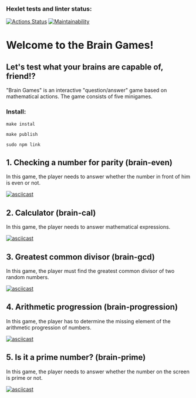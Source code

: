 ### Hexlet tests and linter status:
[![Actions Status](https://github.com/dmitryShirokov2098/frontend-project-44/workflows/hexlet-check/badge.svg)](https://github.com/dmitryShirokov2098/frontend-project-44/actions)
[![Maintainability](https://api.codeclimate.com/v1/badges/ee52da672b8d72d292a5/maintainability)](https://codeclimate.com/github/dmitryShirokov2098/frontend-project-44/maintainability)

# Welcome to the Brain Games!
## Let's test what your brains are capable of, friend!?

"Brain Games" is an interactive "question/answer" game based on mathematical actions. The game consists of five minigames.

### Install:

`make instal`

`make publish`

`sudo npm link`

## 1. Checking a number for parity (brain-even)

In this game, the player needs to answer whether the number in front of him is even or not.

[![asciicast](https://asciinema.org/a/UkJDuqE6wBghnIr0R7kSmdM2R.svg)](https://asciinema.org/a/UkJDuqE6wBghnIr0R7kSmdM2R)


## 2. Calculator (brain-cal)

In this game, the player needs to answer mathematical expressions.

[![asciicast](https://asciinema.org/a/19kAsit8FIZ4WH1jxGpJ78ozw.svg)](https://asciinema.org/a/19kAsit8FIZ4WH1jxGpJ78ozw)

## 3. Greatest common divisor (brain-gcd)

In this game, the player must find the greatest common divisor of two random numbers.

[![asciicast](https://asciinema.org/a/HqZBY5WSNPPGBjR2fdmeTP2xp.svg)](https://asciinema.org/a/HqZBY5WSNPPGBjR2fdmeTP2xp)

## 4. Arithmetic progression (brain-progression)

In this game, the player has to determine the missing element of the arithmetic progression of numbers.

[![asciicast](https://asciinema.org/a/ZQGNcg2hvcD7GfW5b5856hXtS.svg)](https://asciinema.org/a/ZQGNcg2hvcD7GfW5b5856hXtS)

## 5. Is it a prime number? (brain-prime)

In this game, the player needs to answer whether the number on the screen is prime or not.

[![asciicast](https://asciinema.org/a/yyPF4A01yLzFU2V3f7J42RqPF.svg)](https://asciinema.org/a/yyPF4A01yLzFU2V3f7J42RqPF)
